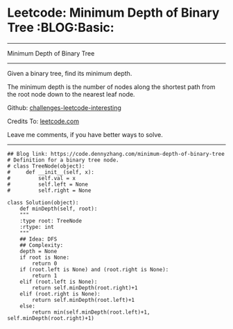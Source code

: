
# Leetcode: Minimum Depth of Binary Tree     :BLOG:Basic:

---

Minimum Depth of Binary Tree  

---

Given a binary tree, find its minimum depth.  

The minimum depth is the number of nodes along the shortest path from the root node down to the nearest leaf node.  

Github: [challenges-leetcode-interesting](https://github.com/DennyZhang/challenges-leetcode-interesting/tree/master/problems/minimum-depth-of-binary-tree)  

Credits To: [leetcode.com](https://leetcode.com/problems/minimum-depth-of-binary-tree/description/)  

Leave me comments, if you have better ways to solve.  

---

    ## Blog link: https://code.dennyzhang.com/minimum-depth-of-binary-tree
    # Definition for a binary tree node.
    # class TreeNode(object):
    #     def __init__(self, x):
    #         self.val = x
    #         self.left = None
    #         self.right = None
    
    class Solution(object):
        def minDepth(self, root):
    	"""
    	:type root: TreeNode
    	:rtype: int
    	"""
    	## Idea: DFS
    	## Complexity:
    	depth = None
    	if root is None:
    	    return 0
    	if (root.left is None) and (root.right is None):
    	    return 1
    	elif (root.left is None):
    	    return self.minDepth(root.right)+1
    	elif (root.right is None):
    	    return self.minDepth(root.left)+1
    	else:
    	    return min(self.minDepth(root.left)+1, self.minDepth(root.right)+1)

